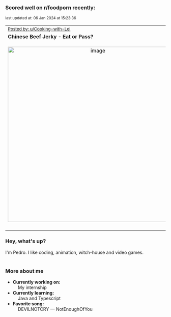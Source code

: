 ### Scored well on r/foodporn recently:

<p align="left"><sub>last updated at: 06 Jan 2024 at 15:23:36</sub></p>

|   |
| --- |
| <sub>[Posted by: u/Cooking-with-Lei][source]</sub> |
| **Chinese Beef Jerky - Eat or Pass?** | 
|<p align="center"> <img alt="image" src="https://i.redd.it/vqsdr8o0riac1.jpeg" width="550" /> </p>|
|   |

### Hey, what's up?

I'm Pedro. I like coding, animation, witch-house and video games.<br><br>

### More about me
- **Currently working on:**  
&nbsp;&nbsp;&nbsp;&nbsp;My internship
- **Currently learning:**  
&nbsp;&nbsp;&nbsp;&nbsp;Java and Typescript
- **Favorite song:**  
&nbsp;&nbsp;&nbsp;&nbsp;DEVILNOTCRY — NotEnoughOfYou<br><br>

  



  
  
  
[linkedin]: https://linkedin.com/in/pedro-h-r-gomes-8a487b14a/
[gmail]: mailto:pilique11@gmail.com
[source]: https://reddit.com/r/FoodPorn/comments/18ytcka/chinese_beef_jerky_eat_or_pass/
[redditAPI]: https://www.reddit.com/dev/api/